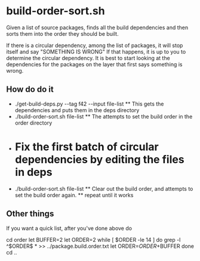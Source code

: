 # build-order-sort.sh
Given a list of source packages, finds all the build dependencies and
then sorts them into the order they should be built.

If there is a circular dependency, among the list of packages, it will
stop itself and say "SOMETHING IS WRONG"  If that happens, it is up to
you to determine the circular dependency.  It is best to start looking at
the dependencies for the packages on the layer that first says something
is wrong.

## How do do it
* ./get-build-deps.py --tag f42 --input file-list
** This gets the dependencies and puts them in the deps directory
* ./build-order-sort.sh file-list
** The attempts to set the build order in the order directory
* # Fix the first batch of circular dependencies by editing the files in deps
* ./build-order-sort.sh file-list
** Clear out the build order, and attempts to set the build order again.
** repeat until it works

## Other things
If you want a quick list, after you've done above do

cd order
let BUFFER=2
let ORDER=2
while [ $ORDER -le 14 ]
do
  grep -l ^$ORDER$ * >> ../package.build.order.txt
  let ORDER=$ORDER+$BUFFER
done
cd ..
